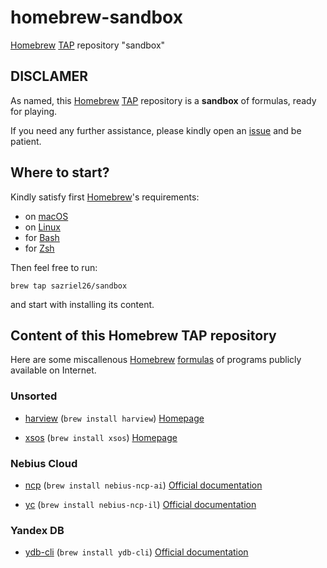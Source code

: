 # homebrew-sandbox

[Homebrew](https://brew.sh) [TAP](https://docs.brew.sh/Taps) repository "sandbox"

## DISCLAMER

As named, this [Homebrew](https://brew.sh) [TAP](https://docs.brew.sh/Taps) repository is
a **sandbox** of formulas, ready for playing.

If you need any further assistance, please kindly open an
[issue](https://github.com/sazriel26/homebrew-sandbox/issues/new/choose) 
and be patient.

## Where to start?

Kindly satisfy first [Homebrew](https://brew.sh)'s requirements:
* on [macOS](https://docs.brew.sh/Installation#macos-requirements)
* on [Linux](https://docs.brew.sh/Homebrew-on-Linux#requirements)
* for [Bash](https://docs.brew.sh/Shell-Completion#configuring-completions-in-bash)
* for [Zsh](https://docs.brew.sh/Shell-Completion#configuring-completions-in-zsh)

Then feel free to run:

`brew tap sazriel26/sandbox`

and start with installing its content.

## Content of this Homebrew TAP repository

Here are some miscallenous [Homebrew](https://brew.sh) 
[formulas](https://docs.brew.sh/Formula-Cookbook) of programs publicly 
available on Internet.

### Unsorted

* [harview](Formula/harview.rb) (`brew install harview`)
  [Homepage](https://github.com/fboender/harview)

* [xsos](Formula/xsos.rb) (`brew install xsos`)
  [Homepage](https://github.com/ryran/xsos)

### Nebius Cloud

* [ncp](Formula/nebius-ncp-ai.rb) (`brew install nebius-ncp-ai`)
  [Official documentation](https://nebius.ai/docs/cli)

* [yc](Formula/nebius-ncp-il.rb) (`brew install nebius-ncp-il`)
  [Official documentation](https://nebius.com/il/docs/cli)

### Yandex DB

* [ydb-cli](Formula/ydb-cli.rb) (`brew install ydb-cli`)
  [Official documentation](https://ydb.tech/en/docs/reference/ydb-cli/)
